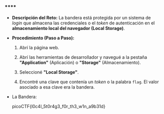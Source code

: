 ### ****

- **Descripción del Reto:** La bandera está protegida por un sistema de _login_ que almacena las credenciales o el _token_ de autenticación en el **almacenamiento local del navegador (Local Storage)**.
    
- **Procedimiento (Paso a Paso):**
    
    1. Abrí la página web.
        
    2. Abrí las herramientas de desarrollador y navegué a la pestaña **"Application"** (Aplicación) o **"Storage"** (Almacenamiento).
        
    3. Seleccioné **"Local Storage"**.
        
    4. Encontré una clave que contenía un _token_ o la palabra `flag`. El valor asociado a esa clave era la bandera.
        
- La Bandera:
    
    picoCTF{l0c4l_5t0r4g3_f0r_th3_w1n_a9b31d}